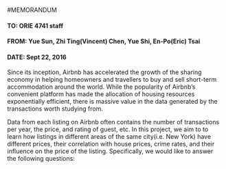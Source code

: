 #MEMORANDUM

#### TO: ORIE 4741 staff
#### FROM: Yue Sun, Zhi Ting(Vincent) Chen, Yue Shi, En-Po(Eric) Tsai
#### DATE: Sept 22, 2016



  Since its inception, Airbnb has accelerated the growth of the sharing economy in helping homeowners and travellers to buy and sell short-term accommodation around the world. While the popularity of Airbnb’s convenient platform has made the allocation of housing resources exponentially efficient, there is massive value in the data generated by the transactions worth studying from. 

  Data from each listing on Airbnb often contains the number of transactions per year, the price, and rating of guest, etc. In this project, we aim to to learn how listings in different areas of the same city(i.e. New York) have different prices, their correlation with house prices, crime rates, and their influence on the price of the listing. Specifically, we would like to answer the following questions:


